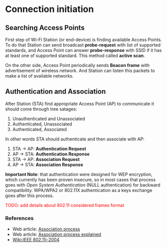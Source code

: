 # Connection initiation

## Searching Access Points

First step of Wi-Fi Station (or end-device) is finding available Access Points.
To do that Station can send broadcast **probe-request** with list of supported
standards, and Access Point can answer **probe-response** with SSID if it has at least
one of supported standard. This method called **active scan**.

On the other side, Access Point periodically sends **Beacon frame** with
advertisement of wireless network. And Station can listen this packets to make
a list of available networks.

## Authentication and Association

After Station (STA) find appropriate Access Point (AP) to communicate it should
come through tree satages:

1. Unauthenticated and Unassociated
1. Authenticated, Unassociated
1. Authenticated, Associated

In other words STA should authenticate and then associate with AP:

1. STA -> AP: **Authentication Request**
1. AP -> STA: **Authentication Response**
1. STA -> AP: **Association Request**
1. AP -> STA: **Association Response**

**Important Note**: that authentication were designed for WEP encryption, which
currently has been proven insecure, so in most cases that process goes with
*Open System Authentication* (NULL authentication) for backward compatibility.
WPA/WPA2 or 802.11X authentication as a keys exchange goes after this process.


<font color="red">TODO: add details about 802.11 considered frames format</font>

### References

- Web article: [Association process](https://wifibond.com/2017/04/08/802-11-association-process/)
- Web article: [Association process explained](https://documentation.meraki.com/MR/WiFi_Basics_and_Best_Practices/802.11_Association_process_explained)
- [Wiki:IEEE 802.11i-2004](https://en.wikipedia.org/wiki/IEEE_802.11i-2004)
